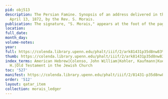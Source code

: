 ```yaml
---
pid: obj513
description: The Persian Famine. Synopsis of an address delivered in the Synagogue,
  April 13, 1872, by the Rev. S. Morais.
publication: The signature, "S. Morais," appears at the foot of the page
location:
full_date:
month_day:
volume-notes:
year:
full: https://colenda.library.upenn.edu/phalt/iiif/2/ark81431p35d8nw83%2FSHA256E-s6603305--2272233b2ded08a09a32d8834901c4eed8cd20099cb643c2f22957687df807d9.jpeg/full/3500,/0/default.jpg
thumb: https://colenda.library.upenn.edu/phalt/iiif/2/ark81431p35d8nw83%2FSHA256E-s6603305--2272233b2ded08a09a32d8834901c4eed8cd20099cb643c2f22957687df807d9.jpeg/full/!200,200/0/default.jpg
index_terms: American Hebrew|Colenso, John William|Kohler, Kaufmann|Kuenen, Abraham|Oort,
  H.|Old Testament in the Jewish Church
toc: '527'
manifest: https://colenda.library.upenn.edu/phalt/iiif/2/81431-p35d8nw83/manifest
order: '512'
layout: qatar_item
collection: morais_ledger
---
```

